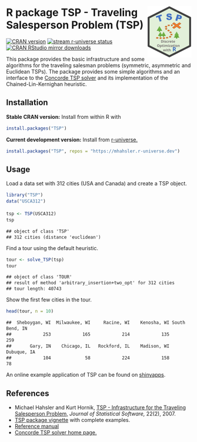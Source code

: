 
# <img src="man/figures/logo.svg" align="right" height="139" /> R package TSP - Traveling Salesperson Problem (TSP)

[![CRAN
version](http://www.r-pkg.org/badges/version/TSP)](https://CRAN.R-project.org/package=TSP)
[![stream r-universe
status](https://mhahsler.r-universe.dev/badges/TSP)](https://mhahsler.r-universe.dev/ui#package:TSP)
[![CRAN RStudio mirror
downloads](http://cranlogs.r-pkg.org/badges/TSP)](https://CRAN.R-project.org/package=TSP)

This package provides the basic infrastructure and some algorithms for
the traveling salesman problems (symmetric, asymmetric and Euclidean
TSPs). The package provides some simple algorithms and an interface to
the [Concorde TSP solver](http://www.math.uwaterloo.ca/tsp/concorde/)
and its implementation of the Chained-Lin-Kernighan heuristic.

## Installation

**Stable CRAN version:** Install from within R with

``` r
install.packages("TSP")
```

**Current development version:** Install from
[r-universe.](https://mhahsler.r-universe.dev/ui#package:TSP)

``` r
install.packages("TSP", repos = "https://mhahsler.r-universe.dev")
```

## Usage

Load a data set with 312 cities (USA and Canada) and create a TSP
object.

``` r
library("TSP")
data("USCA312")

tsp <- TSP(USCA312)
tsp
```

    ## object of class 'TSP' 
    ## 312 cities (distance 'euclidean')

Find a tour using the default heuristic.

``` r
tour <- solve_TSP(tsp)
tour
```

    ## object of class 'TOUR' 
    ## result of method 'arbitrary_insertion+two_opt' for 312 cities
    ## tour length: 40743

Show the first few cities in the tour.

``` r
head(tour, n = 10)
```

    ##  Sheboygan, WI  Milwaukee, WI     Racine, WI    Kenosha, WI South Bend, IN 
    ##            253            165            214            135            259 
    ##       Gary, IN    Chicago, IL   Rockford, IL    Madison, WI    Dubuque, IA 
    ##            104             58            224            158             78

An online example application of TSP can be found on
[shinyapps](https://shrinidhee.shinyapps.io/SimpleTSP).

## References

-   Michael Hahsler and Kurt Hornik, [TSP - Infrastructure for the
    Traveling Salesperson
    Problem,](http://dx.doi.org/10.18637/jss.v023.i02) *Journal of
    Statistical Software,* 22(2), 2007.
-   [TSP package
    vignette](https://cran.r-project.org/package=TSP/vignettes/TSP.pdf)
    with complete examples.
-   [Reference manual](https://cran.r-project.org/package=TSP/TSP.pdf)
-   [Concorde TSP solver home
    page.](http://www.math.uwaterloo.ca/tsp/concorde/)
